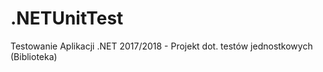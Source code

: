 # .NETUnitTest
Testowanie Aplikacji .NET 2017/2018 - Projekt dot. testów jednostkowych (Biblioteka)
